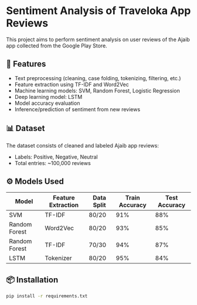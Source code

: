 # Sentiment Analysis of Traveloka App Reviews

This project aims to perform sentiment analysis on user reviews of the Ajaib app collected from the Google Play Store.

## 📌 Features
- Text preprocessing (cleaning, case folding, tokenizing, filtering, etc.)
- Feature extraction using TF-IDF and Word2Vec
- Machine learning models: SVM, Random Forest, Logistic Regression
- Deep learning model: LSTM
- Model accuracy evaluation
- Inference/prediction of sentiment from new reviews

## 📊 Dataset
The dataset consists of cleaned and labeled Ajaib app reviews:
- Labels: Positive, Negative, Neutral
- Total entries: ~100,000 reviews

## ⚙️ Models Used
| Model              | Feature Extraction | Data Split | Train Accuracy | Test Accuracy |
|-------------------|--------------------|------------|----------------|----------------|
| SVM               | TF-IDF             | 80/20      | 91%            | 88%            |
| Random Forest     | Word2Vec           | 80/20      | 93%            | 85%            |
| Random Forest     | TF-IDF             | 70/30      | 94%            | 87%            |
| LSTM              | Tokenizer          | 80/20      | 95%            | 84%            |

## 📦 Installation
```bash
pip install -r requirements.txt
